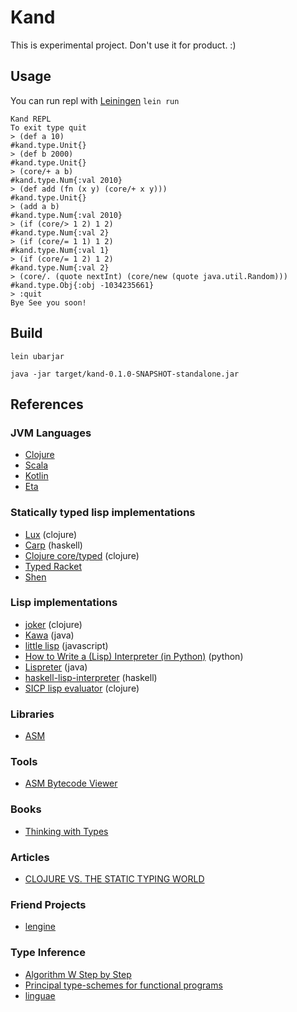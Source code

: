 # Kand

This is experimental project. Don't use it for product. :)
 
## Usage

You can run repl with [Leiningen](https://leiningen.org) `lein run`

```
Kand REPL
To exit type quit
> (def a 10)
#kand.type.Unit{}
> (def b 2000)
#kand.type.Unit{}
> (core/+ a b)
#kand.type.Num{:val 2010}
> (def add (fn (x y) (core/+ x y)))
#kand.type.Unit{}
> (add a b)
#kand.type.Num{:val 2010}
> (if (core/> 1 2) 1 2)
#kand.type.Num{:val 2}
> (if (core/= 1 1) 1 2)                             
#kand.type.Num{:val 1}
> (if (core/= 1 2) 1 2)
#kand.type.Num{:val 2}
> (core/. (quote nextInt) (core/new (quote java.util.Random)))
#kand.type.Obj{:obj -1034235661}
> :quit
Bye See you soon!
```

## Build

```
lein ubarjar

java -jar target/kand-0.1.0-SNAPSHOT-standalone.jar
```

## References

### JVM Languages

- [Clojure](https://github.com/clojure/clojure/)
- [Scala](https://github.com/scala/scala)
- [Kotlin](https://github.com/JetBrains/kotlin)
- [Eta](https://github.com/typelead/eta)

### Statically typed lisp implementations

- [Lux](https://github.com/LuxLang/lux) (clojure)
- [Carp](https://github.com/carp-lang/Carp) (haskell)
- [Clojure core/typed](https://github.com/clojure/core.typed) (clojure)
- [Typed Racket](https://docs.racket-lang.org/ts-guide/)
- [Shen](http://www.shenlanguage.org)

### Lisp implementations

- [joker](https://github.com/candid82/joker) (clojure)
- [Kawa](https://gitlab.com/kashell/Kawa) (java)
- [little lisp](https://github.com/maryrosecook/littlelisp) (javascript)
- [How to Write a (Lisp) Interpreter (in Python)](http://norvig.com/lispy.html) (python)
- [Lispreter](https://github.com/AoHRuthless/Lispreter) (java)
- [haskell-lisp-interpreter](https://github.com/IvanIvanov/haskell-lisp-interpreter) (haskell)
- [SICP lisp evaluator](https://github.com/eunmin/sicp-ch4/blob/master/src/sicp_ch4/core.clj) (clojure)

### Libraries

- [ASM](https://asm.ow2.io)

### Tools

- [ASM Bytecode Viewer](https://plugins.jetbrains.com/plugin/10302-asm-bytecode-viewer)

### Books

- [Thinking with Types](https://leanpub.com/thinking-with-types)

### Articles

- [CLOJURE VS. THE STATIC TYPING WORLD](https://lispcast.com/clojure-and-types/)

### Friend Projects

- [lengine](https://github.com/gkm2164/lengine)

### Type Inference

- [Algorithm W Step by Step](http://citeseerx.ist.psu.edu/viewdoc/download?doi=10.1.1.65.7733&rep=rep1&type=pdf)
- [Principal type-schemes for functional programs](https://web.cs.wpi.edu/~cs4536/c12/milner-damas_principal_types.pdf)
- [linguae](https://github.com/igstan/linguae/tree/master/lingua-006-hm-inference-scala)
